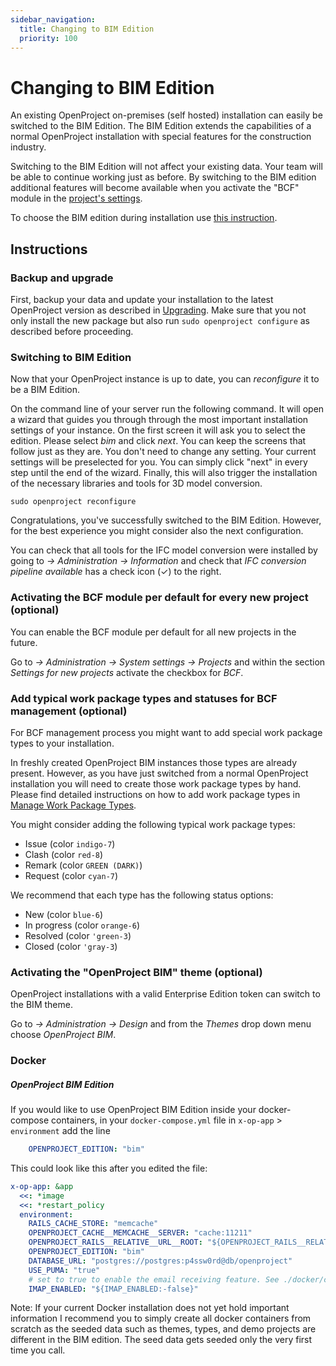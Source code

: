 ```yaml
---
sidebar_navigation:
  title: Changing to BIM Edition
  priority: 100
---
```


# Changing to BIM Edition

An existing OpenProject on-premises (self hosted) installation can easily be switched to the BIM Edition. The BIM Edition extends the capabilities of a normal OpenProject installation with special features for the construction industry.

Switching to the BIM Edition will not affect your existing data. Your team will be able to continue working just as before. By switching to the BIM edition additional features will become available  when you activate the "BCF" module in the [project's settings](../../user-guide/projects/project-settings/modules).

To choose the BIM edition during installation use [this instruction](../installation/packaged/#step-1-select-your-openproject-edition).

## Instructions

### Backup and upgrade

First, backup your data and update your installation to the latest OpenProject version as described in [Upgrading](../operation/upgrading).
Make sure that you not only install the new package but also run `sudo openproject configure` as described before proceeding.

### Switching to BIM Edition

Now that your OpenProject instance is up to date, you can _reconfigure_ it to be a BIM Edition.

On the command line of your server run the following command. It will open a wizard that
guides you through through the most important installation settings of your instance.
On the first screen it will ask you to select the edition. Please select _bim_ and click _next_.
You can keep the screens that follow just as they are. You don't need to change any setting. 
Your current settings will be preselected for you. You can simply click "next" in every step 
until the end of the wizard. Finally, this will also
trigger the installation of the necessary libraries and tools for 3D model conversion.

`sudo openproject reconfigure`

Congratulations, you've successfully switched to the BIM Edition. However, for the best
experience you might consider also the next configuration.

You can check that all tools for the IFC model conversion were installed by going to
_-> Administration -> Information_ and check that _IFC conversion pipeline available_ 
has a check icon (✓) to the right.

### Activating the BCF module per default for every new project (optional)

You can enable the BCF module per default for all new projects in the future.

Go to _-> Administration -> System settings -> Projects_ and within the section 
_Settings for new projects_ activate the checkbox for _BCF_.

### Add typical work package types and statuses for BCF management (optional)

For BCF management process you might want to add special work package types to your
installation.

In freshly created OpenProject BIM instances those types are already present. However,
as you have just switched from a normal OpenProject installation you will need to create
those work package types by hand. Please find detailed instructions on how to add work 
package types in [Manage Work Package Types](../../system-admin-guide/manage-work-packages/work-package-types/).

You might consider adding the following typical work package types:

- Issue (color `indigo-7`)
- Clash (color `red-8`)
- Remark (color `GREEN (DARK)`)
- Request (color `cyan-7`)

We recommend that each type has the following status options:

- New (color `blue-6`)
- In progress (color `orange-6`)
- Resolved (color `'green-3`)
- Closed (color `'gray-3`)

### Activating the "OpenProject BIM" theme (optional)

OpenProject installations with a valid Enterprise Edition token can switch to the BIM 
theme.

Go to _-> Administration -> Design_ and from the _Themes_ drop down menu choose _OpenProject BIM_.

### Docker

##### OpenProject BIM Edition

If you would like to use OpenProject BIM Edition inside your docker-compose containers, in your `docker-compose.yml` file in `x-op-app` > `environment` add the line

```yml
    OPENPROJECT_EDITION: "bim"
```

This could look like this after you edited the file:

```yml
x-op-app: &app
  <<: *image
  <<: *restart_policy
  environment:
    RAILS_CACHE_STORE: "memcache"
    OPENPROJECT_CACHE__MEMCACHE__SERVER: "cache:11211"
    OPENPROJECT_RAILS__RELATIVE__URL__ROOT: "${OPENPROJECT_RAILS__RELATIVE__URL__ROOT:-}"
    OPENPROJECT_EDITION: "bim"
    DATABASE_URL: "postgres://postgres:p4ssw0rd@db/openproject"
    USE_PUMA: "true"
    # set to true to enable the email receiving feature. See ./docker/cron for more options
    IMAP_ENABLED: "${IMAP_ENABLED:-false}"
```

Note: If your current Docker installation does not yet hold important information I recommend you to simply create all docker containers from scratch as the seeded data such as themes, types, and demo projects are different in the BIM edition. The seed data gets seeded only the very first time you call.

